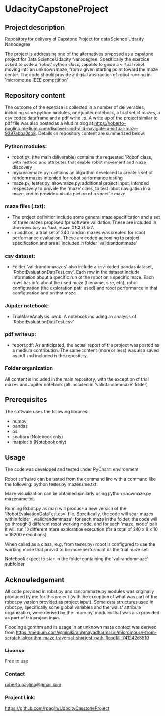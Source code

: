 # UdacityCapstoneProject

## Project description
Repository for delivery of Capstone Project for data Science Udacity Nanodegree

The project is addressing one of the alternatives proposed as a capstone project for Data Science Udacity Nanodegree.
Specifically the exercice asked to code a 'robot' python class, capable to guide a virtual robot moving into an unknown maze, from a given starting point toward the maze center.
The code should provide a digital abstraction of robot running in 'micromouse IEEE competition'   

## Repository content
The outcome of the exercise is collected in a number of deliverables, including some python modules, one jupiter notebook, a trial set of mazes, a csv coded dataframe and a pdf write up. A  write up of the project similar to pdf file was also posted as a Mudim blog at https://roberto-paglino.medium.com/discover-and-and-navigate-a-virtual-maze-9297abba2db8. Details on repository content are summerized below:

### Python modules:
- robot.py: (the main deliverable) contains the requested 'Robot' class, with method and attributes that enable robot movement and maze discovery
- mycreatemaze.py: contains an algorithm developed to create a set of random mazes intended for robot performance testing
- maze.py, tester.py, showmaze.py: additional project input, intended respectively to provide the 'maze' class, to test robot navigation in a maze, and to provide a visula picture of a specific maze 

### maze files (.txt):
- The project definition include some general maze specification and a set of three mazes proposed fpr software validation. These are included in the repository as 'test_maze_01(2,3).txt'.
- in addition, a trial set of 240 random mazes was created for robot performance evaluation. These are coded according to project specification and are all included in folder 'validrandommaze' 

### csv dataset:
- Folder 'validrandommazes' also include a csv-coded pandas dataset, 'RobotEvaluationDataTest.csv'. Each row in the dataset include information about a specific run of the robot on a specific maze. Each rows has info about the used maze (filename, size, etc), robot configuration (the exploration path used) and robot performance in that configuration and on that maze    
  
### Jupiter notebook:
- TrialMazeAnalysis.ipynb: A notebook including an analysis of 'RobotEvaluationDataTest.csv' 

### pdf write up:
- report.pdf: As anticipated, the actual report of the project was posted as a medium contribution. The same content (more or less) was also saved as pdf and included in the repository. 

### Folder organization
All content is included in the main repository, with the exception of trial mazes and Jupiter notebook (all included in 'validfandommaze' folder) 

## Prerequisites

The software uses the following libraries: 
- numpy
- pandas
- os
- seaborn (Notebook only)
- matplotlib  (Notebook only)


## Usage

The code was developed and tested under PyCharm environment

Robot software can be tested from the command line with a command like the following: python tester.py mazename.txt.

Maze visualization can be obtained similarly using python showmaze.py mazename.txt. 

Running Robot.py as main will produce a new version of the 'RobotEvaluationDataTest.csv' file. Specifically, the code will scan mazes within folder '.\validrandommaze'; 
for each maze in the folder, the code will go through 8 different robot working mode, and for each 'maze, mode' pair it will run 10 different maze exploration execution (for a total of 240 x 8 x 10 = 19200 executions).

When called as a class, (e.g. from tester.py) robot is configured to use the working mode that proved to be more performant on the trial maze set.

Notebook expect to start in the folder containing the 'valirandommaze' subfolder  

## Acknowledgement

All code provided in robot.py and randommaze.py modules was originally produced by me for this project (with the exception of what was part of the robot.py version provided as project input). Some data structures used in robot.py, specifically some global variables and the ‘walls’ attribute organization, were derived by the ‘maze.py’ modules that was also provided as part of the project input.

Flooding algorithm and its usage in an unknown maze context was derived from https://medium.com/@minikiraniamayadharmasiri/micromouse-from-scratch-algorithm-maze-traversal-shortest-path-floodfill-741242e8510

### License

Free to use

### Contact

roberto.paglino@gmail.com

### Project Link: 

https://github.com/rpaglin/UdacityCapstoneProject

